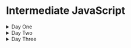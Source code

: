 # Intermediate JavaScript

<details>
  <summary>Day One</summary>

## JavaScript History

<details>
<summary>Beginnings</summary>

> Created by engineers at NetScape, a popular browser when the web was at its infancy, in order to make pages dynamic. 

> First approach was to embed either Java or Scheme in web sites.

> Decided to make their own language. Early versions were called LiveScript.

> The name "JavaScript' was likely a way to capitalize on the popularity of Java at the time.

> Early years were volatile, as the "browser wars" were happening.

> Eventually, the European Computer Manufacturers Association (ECMA) finalized a standard spec for web scripting languages - ECMAScript

> By 2009, ECMAScript5 was the clear winner
</details>

<details>
<summary>The rise of front-end frameworks</summary>

> In the 2010s, we started to view the browser as a first-class code execution environment.

> JavaScript frameworks to make this easier came on the scene
> - EmberJS
> - Backbone.js
> - AngularJS
> - ReactJS
> - Vue.js

- Moving from the browser to the server with Node.js
> In 2009, Node.js was release
> - Server-side runtime that permits execution of JavaScript outside of the browser's execution environment
</details>

<details>
  <summary>JS Up to 2015</summary>

> The language evolved slowly until 2015, even as it became VERY popular

> Developers asked for language features to make dev work easier and more in line with popular OOP/server-side languages
</details>

<details>
  <summary>JS After 2015</summary>

> The base spec, ECMAScript, had a _major_ upgrade in 2015
> ECMAScript brought important changes, but they used the underlying JavaScript functionality - so backwards compatibility was preserved to a great extent. Some important additions:
> - Classes
> - Execution context (```.this``` keyword)
> - Reusable code modules
> - Iterators
> - Simpler syntax to declare functions
> - Simpler syntax for async functions
> - Reflection
> - and lots more. Full spec is [here](https://262.ecma-international.org/6.0/)

- Every year since, a new spec has been released, with new features
</details>

## JavaScript/DOM fundamentals review

<details>
  <summary>Primitives</summary>

> Data that is _not_ an Object and has _no methods_. They are _immutable_.

> Full list:
> - string
> - number
> - bigint
> - boolean
> - undefined
> - symbol
> - null
</details>

<details>
  <summary>Objects</summary>

> Data that is a _collection of properties_.

> Using _object literal syntax_, you can initialize a limited set of properties.
>> Example:

```javascript
var student = {
    first_name: 'Jane',
    last_name: 'Doe'
}
```
> Properties can be added or removed after the Object has been initialized.
</details>

<details>
  <summary>Functions</summary>

> Functions are actually _objects_.

> They may or may not have _parameters_.

> They may or may not have a _return_ Object.

> There are two ways to create a function - as a _declaration_ and as an _expression_.
>> Declared functions are called directly

>> Function expressions can be passed to other functions as a parameter

> Example of a function _declaration_:
```javascript
function square(number) {
  return number * number;
}
```

> Example of an anonymous function _expression_
```javascript
var square = function(number) { return number * number }
```

> Example of a named function expression:
```javascript
var square = function sqr (number) { return number * number }
console.log(square(2)); // returns 4
```
</details>

## Tech Setup
<details>
  <summary>VS Code</summary>

> Download [VS Code](https://code.visualstudio.com/download) and install

> Open the provided folder called ```course_materials```

> NOTE: This gives you access to the course materials, including this Markdown file (```outline.md```). You can open it and preview the markdown by right-clicking on the tab and selecting ```Open Preview```

> NOTE: Set auto-save ON (```File/Auto Save```)
</details>

<details>
  <summary>Code Runner</summary>

> Add the ```Code Runner``` extension

> Test the extension by opening the ```foo.js``` file and running this code (use ```CTRL-ALT-N```)
>> Look for the console output in the bottom window in VS Code
</details>

<details>
  <summary>Live Server</summary>

> Add the ```Live Server``` extension

> Test the extension by opening the ```index.html``` file and running the page on Live Server (right-click the file and select ```Open With Live Server```)
>> Look for the page to open in your default browser
</details>

## LAB: Getting Familiar with Code Runner and Live Server

<details>
  <summary>"square" functions</summary>

> Using Code Runner, create and use all three variations of the "square" function from earlier:
> - Function declaration
> - Anonymous function expression
> - Named function expression

> NOTE: Place this code in the ```lab.square.js``` file
</details>

<details>
  <summary>"power" functions</summary>

> Using Code Runner, create and use a function that calculates powers. 
>> The function will take in two integers ("number" and "exponent"). It will return the power expression of the two integers.
>> For example, a call of ```power(10,3)``` will return 1000, as 10 the the third power is 1000

> Create three variations of this "power" function as earlier:
> - Function declaration
> - Anonymous function expression
> - Named function expression

> NOTE: Place this code in the ```lab.power.js``` file
</details>

<details>
  <summary>Putting script in a web page</summary>

> Reference your ```lab.power.js``` file in ```index.html```
>> Verify this works by viewing the Developer Tools console for expected output
</details>

<details>
  <summary>Extra credit</summary>

> Write a function to perform the following:
>> Given an array of integers, determine which integer occurs the most times in the array

> [HINT](https://www.geeksforgeeks.org/frequent-element-array/) (Don't look unless you really have to)
</details>

## Transitioning to modern JS

<details>
  <summary>let and const</summary>

> A new way to do variables: ```let``` and ```const``` keywords

> Mutability is the key here

> Variables made with the ```let``` keyword are mutable

> Those made with the ```const``` keyword are not
</details>

<details>
  <summary>use strict</summary>

> This lets you _opt in_ to a restricted variant of JS

- Eliminates some JavaScript silent errors by changing them to throw errors.
- Fixes mistakes that make it difficult for JavaScript engines to perform optimizations: strict mode code can sometimes be made to run faster than identical code that's not strict mode.
- Prohibits some syntax likely to be defined in future versions of ECMAScript.

> Example: prevents you from using undeclared variables

> Enforces better code
</details>

<details>
  <summary>Arrow functions</summary>

> A compact alternative to declare functions

> Example:

```javascript
// traditional approach:
myFunction = function(param) {
    console.log(param);
}

myFunction("foo");

// arrow function

myFunction = (param) => {
  console.log(param);
}

myFunction("foobar");
```

> How to convert from traditional to arrow function:
>> Remove the ```function``` keyword

>> Place an arrow (```=>```) after the parentheses

> This can be done with anonymous functions as well:

```javascript
// Traditional Anonymous Function
let foo =  function (a) {
    console.log(a + 100);
}

foo(5);

// Arrow function
let bar = (a) => {
    console.log(a + 100);
}

bar(10);
```
</details>

<details>
  <summary>Execution context (this)</summary>

> The keyword ```this``` is used to work with _context_ - that is, it refers to the object upon which a function is invoked

> That means the ```this``` keyword can only be used in a function, or globally

> Simple example of use in a function:

```javascript
const test = {
  prop: 42,
  func: function() {
    return this.prop;
  },
};

console.log(test.func());
// expected output: 42
```
> Here, the ```func``` function is invoked on the ```test``` object, so we can use the ```this``` keyword to refer to the ```test``` object

> Simple example of use at the global level:

```javascript
// this code needs to run in a browser
// recall that in a browser, the window object is the global object
console.log(this === window);

var a = 15;
console.log(this.a);
```

> The keywork ```this``` means different things depending on where it is used. Let's explore some of the more common uses:

> Example: Global property

```javascript
window.music = "classical";

console.log(this.music); //"classical" (global)
```

> Note that it's not good practice to execute at the global context; this just illustrates how ```this``` refers to the window (global) object

> Example: Add a function

```javascript
window.music = 'classical';

var foo = function (){
    var music = 'blues';

    return this.music;
};

console.log(this.music); //'classical' (global)

console.log(foo()); //'classical' (global)
```

> Here, you might expect ```this.music``` to output "blues". Why doesn't it?

> In the function ```foo```, ```music``` is a variable - and ```this``` refers only to _objects_, not variables. So here, ```this``` in ```return this.music``` refers to the _object_ to which the function ```foo``` belongs - the ```window``` object

> Example with nested function:

```javascript
window.music = 'classical';

var foo = function (){
    var music = 'blues';
    return this.music;
},
bar = {
    music : 'jazz',
    getMusic : function(){
        return this.music;
    }
};

console.log(this.music); //'classical' (global)

console.log(foo()); //'classical' (global)

console.log(bar.getMusic()); //'jazz' (property of object: bar)
```

> Why does ```bar.getMusic()``` output "jazz"?

> The reason for that is that when a function is a _method_ of an object, the ```this``` keyword refers to the object upon which that function is invoked.

> Here, ```this``` refers to the _object_ upon which the ```getMusic``` function is called - the ```bar``` object

>Example with a constructor
```javascript
window.music = 'classical';

var foo = function (){
            var music = 'blues';

            return this.music;
      },
      bar = {
            music : 'jazz',
            getMusic : function(){
                        return this.music;
            }
      },
      Baz = function(){
            this.music = 'rock';

            this.getMusic = function(){
                        return this.music;
            };
      },
      bif = new Baz();

console.log(this.music); //'classical' (global)

console.log(foo()); //'classical' (global)

console.log(bar.getMusic()); // 'jazz' (property of object: bar)

console.log(bif.getMusic()); // 'rock' (property of instance object: bif)
```

> Why does ```bif.getMusic()``` output "rock"?

> What would the output be if we simply called ```Baz()```?

</details>

<details>
  <summary>Scope</summary>

> Understanding the difference between _scope_ and _context_ is important
>> _scope_ relates to the visibility of variables

>> _context_ (```this```) relates to object to which a function belongs

> It can help to review how scope worked pre-ES6:

> SCOPING IN JAVASCRIPT IS _LEXICAL_ NOT _BLOCK_ - meaning, a variable declared outside a function MAY BE ACCESSED INSIDE THAT FUNCTION

> The word lexical refers to the fact that lexical scoping uses the location where a variable is declared within the source code to determine where that variable is available

> Let's see how that works with the pre-ES6 ```var``` kayword:

> Consider this code:

```javascript
    var greeter = "hey hi";
    var times = 4;

    if (times > 3) {
        var greeter = "say Hello instead"; 
    }
    
    console.log(greeter) // "say Hello instead"
```

> On line 5, we've changed the value of the variable ```greeter``` - but what if we weren't aware that the code already had a variable named ```greeter```?

> Here comes ```let```

> The big difference: ```let``` is _block scoped_ - meaning anything inside curly brackets is only accessible inside those brackets (the "block")

Example:
```javascript
   let greeting = "say Hi";
   let times = 4;

   if (times > 3) {
        let hello = "say Hello instead";
        console.log(hello);// "say Hello instead"
    }
   console.log(hello) // hello is not defined
```
</details>

<details>
  <summary>Closures</summary>

> Closures are _very_ important for maintaining data privacy in you code

> A closure is the combination of a function bundled together (enclosed) with references to its surrounding state (the lexical environment)

> In other words, a closure gives you access to an outer function’s scope from an inner function

> In JavaScript, closures are created every time a function is created, at function creation time

> How do you use a closure? _Define a function inside another function and expose it_

> How do you expose a function? _Return it or pass it to another function_

> Let's look at an example, starting with another example of lexical scoping:

```javascript
function init() {
  var name = 'FooBar'; // name is a local variable created by init
  function displayName() { // displayName() is the inner function, a closure
    console.log(name); // use variable declared in the parent function
  }
  displayName();
}
init();
```

> Now look at this example, with a closure:

```javascript:
function makeFunc() {
  var name = 'FooBar';
  function displayName() {
    alert(name);
  }
  return displayName;
}

var myFunc = makeFunc();
myFunc();
```

</details>

### LAB: Convert old JS to ES6 syntax

<details>
  <summary>Convert a simple Todo app</summary>

You have a pre-ES6 JS "Todo" app. Here is your code:

<details>
  <summary>HTML</summary>

```html
<div id="myDIV" class="header">
  <h2>My To Do List</h2>
  <input type="text" id="myInput" placeholder="Title...">
  <span onclick="newElement()" class="addBtn">Add</span>
</div>

<ul id="myUL">
  <li>Hit the gym</li>
  <li class="checked">Pay bills</li>
  <li>Meet George</li>
  <li>Buy eggs</li>
  <li>Read a book</li>
  <li>Organize office</li>
</ul>
```
</details>

<details>
  <summary>CSS</summary>

```css
/* Include the padding and border in an element's total width and height */
* {
  box-sizing: border-box;
}

/* Remove margins and padding from the list */
ul {
  margin: 0;
  padding: 0;
}

/* Style the list items */
ul li {
  cursor: pointer;
  position: relative;
  padding: 12px 8px 12px 40px;
  background: #eee;
  font-size: 18px;
  transition: 0.2s;

  /* make the list items unselectable */
  -webkit-user-select: none;
  -moz-user-select: none;
  -ms-user-select: none;
  user-select: none;
}

/* Set all odd list items to a different color (zebra-stripes) */
ul li:nth-child(odd) {
  background: #f9f9f9;
}

/* Darker background-color on hover */
ul li:hover {
  background: #ddd;
}

/* When clicked on, add a background color and strike out text */
ul li.checked {
  background: #888;
  color: #fff;
  text-decoration: line-through;
}

/* Add a "checked" mark when clicked on */
ul li.checked::before {
  content: '';
  position: absolute;
  border-color: #fff;
  border-style: solid;
  border-width: 0 2px 2px 0;
  top: 10px;
  left: 16px;
  transform: rotate(45deg);
  height: 15px;
  width: 7px;
}

/* Style the close button */
.close {
  position: absolute;
  right: 0;
  top: 0;
  padding: 12px 16px 12px 16px;
}

.close:hover {
  background-color: #f44336;
  color: white;
}

/* Style the header */
.header {
  background-color: #f44336;
  padding: 30px 40px;
  color: white;
  text-align: center;
}

/* Clear floats after the header */
.header:after {
  content: "";
  display: table;
  clear: both;
}

/* Style the input */
input {
  margin: 0;
  border: none;
  border-radius: 0;
  width: 75%;
  padding: 10px;
  float: left;
  font-size: 16px;
}

/* Style the "Add" button */
.addBtn {
  padding: 10px;
  width: 25%;
  background: #d9d9d9;
  color: #555;
  float: left;
  text-align: center;
  font-size: 16px;
  cursor: pointer;
  transition: 0.3s;
  border-radius: 0;
}

.addBtn:hover {
  background-color: #bbb;
}
```

</details>

<details>
  <summary>JavaScript</summary>

```javascript
// Create a "close" button and append it to each list item
var myNodelist = document.getElementsByTagName("LI");
var i;
for (i = 0; i < myNodelist.length; i++) {
  var span = document.createElement("SPAN");
  var txt = document.createTextNode("\u00D7");
  span.className = "close";
  span.appendChild(txt);
  myNodelist[i].appendChild(span);
}

// Click on a close button to hide the current list item
var close = document.getElementsByClassName("close");
var i;
for (i = 0; i < close.length; i++) {
  close[i].onclick = function() {
    var div = this.parentElement;
    div.style.display = "none";
  }
}

// Add a "checked" symbol when clicking on a list item
var list = document.querySelector('ul');
list.addEventListener('click', function(ev) {
  if (ev.target.tagName === 'LI') {
    ev.target.classList.toggle('checked');
  }
}, false);

// Create a new list item when clicking on the "Add" button
function newElement() {
  var li = document.createElement("li");
  var inputValue = document.getElementById("myInput").value;
  var t = document.createTextNode(inputValue);
  li.appendChild(t);
  if (inputValue === '') {
    alert("You must write something!");
  } else {
    document.getElementById("myUL").appendChild(li);
  }
  document.getElementById("myInput").value = "";

  var span = document.createElement("SPAN");
  var txt = document.createTextNode("\u00D7");
  span.className = "close";
  span.appendChild(txt);
  li.appendChild(span);

  for (i = 0; i < close.length; i++) {
    close[i].onclick = function() {
      var div = this.parentElement;
      div.style.display = "none";
    }
  }
}
```

</details>

> YOUR TASK: 
- Get the app working. You will need to flesh out the HTML and connect the CSS and JS files
- Rewrite the JS to use ES6 syntax. Pay attention to the use of the ```let``` and ```const``` keywords, as well as arrow functions

> Create your app in a new folder in your project. Call the folder ```todo```

</details>

### LAB
- Execution context (this)
- YOUR TASK: Write a simple program to demonstrate use of the ```this``` keyword to a new JS learner
  - Be sure to provide comments that a new learner can use to follow what's happening in the code

### LAB
- Closures
- YOUR TASK: Write a simple program to demonstrate use of the ```this``` keyword to a new JS learner
 - Be sure to provide comments that a new learner can use to follow what's happening in the code

## Functional programming

<details>
  <summary>Higher-order functions</summary>

> Remember that functions are just another type of data in JS

> You can assign a function as the value of a variable

Example:

```javascript
let plusFive = (number) => {
  return number + 5;  
};
// f is assigned the value of plusFive
let f = plusFive;
 
plusFive(3); // 8
// Since f has a function value, it can be invoked. 
f(9); // 14
```

> Functions are different from other data types because they can be _invoked_

> We can also pass a function to another function as an arguement. When we do that, we need special names for the functions involved:

>> The function we are passing in is called a "callback" function

>> The function receiving the callback function is called the "higher-order" function. This is because, in relation to the callback function, the receiving function is "higher" the context of the execution environment

>> Another way of thinking of this is that higher-order functions are functions that perform operations on _other functions_

Example:

```javascript
const isEven = (n) => {
  return n % 2 == 0;
}
 
let printMsg = (evenFunc, num) => {
  const isNumEven = evenFunc(num);
  console.log(`The number ${num} is an even number: ${isNumEven}.`)
}
 
// Pass in isEven as the callback function
printMsg(isEven, 4); 
// Prints: The number 4 is an even number: True.
```


</details>

## LAB: Writing higher-order functions

<details>
  <summary>Using forEach()</summary>

> You have this function:

```javascript
const numbers = [1, 2, 3, 4, 5];

function addOne(array) {
  for (let i = 0; i < array.length; i++) {
    console.log(array[i] + 1);
  }
}

addOne(numbers);
```

> Look up the higher-order function ```forEach()``` and refactor the ```addOne``` function to make use of it
</details>

<details>
  <summary>Using filter()</summary>

1. Create a function which taked in two parameters: an array of integers, and an empty array. Put all even numbers from the first array into the second array. Your code should do this using a loop.
2. Refactor the function to use the higher-order function ```filter()```

</details>

<details>
  <summary>Creating your own higher-order functions

> Say you have this function:

```javascript
function calculate(numbers) {
  let sum = 0;
  for (const number of numbers) {
    sum = sum + number;
  }
  return sum;
}
calculate([1, 2, 4]); // => 7
```

> Your task is to make the ```calculate()``` function a higher-order function that will take in three parameters. 

> The first, ```operation```, will be a callback function that performs the desired math operation (sum and multiply are needed). 

> The second parameter will be the initial value you start your operation with. 

> The third will be an array of numbers that the operation will work with.

Example signature of the new ```calculate()``` method:

```javascript
function calculate(operation, initialValue, numbers) {
  // implmentation
}
```
</details>


## The DOM and Browser APIs

<details>
  <summary>setTimeout() and setInterval()</summary>

> Browsers now implement a "Web API" that your code can call on for operations outside the single thread of your application

>One of the functions available throught the Web API is ```setTimeout()```; another is ```setInterval()```

> ```setTimeout()``` makes the code wait a specified amount of time before executing a passed-in callback function

Example:

```javascript
function task() {
    console.log('setTimeout Demo!')
}

setTimeout(task, 3000);
```

Another, more complex example:

HTML:
```html
<p>JavaScript setTimeout Demo</p>
<button onclick="showAlert();">Show</button>
<button onclick="cancelAlert();">Cancel</button>
```

JS:
```javascript
var timeoutID;

function showAlert() {
    timeoutID = setTimeout(alert, 3000, 'setTimeout Demo!');
}

function clearAlert() {
    clearTimeout(timeoutID);
}
```

> ```setInterval()``` function in the Web API will perform a callback function repeatedly at a specified interval

Example:

```javascript
setInterval(function(){ alert("Hello"); }, 3000);
```

</details>

<details>
  <summary>LocalStorage</summary>

> While the browser environment is not suited to provide persistent storage for your application, there are ways to store data temporarily

> For years, we used cookies for this purpose, but they are not very versatile, and are not suited for large amounts of data

> One of these additional options is "Local Storage". It is a collection of key/value string pairs. 

> JS allows us to access Local Storage with another built-in Web API: the Web Storage API

> Local Storage is available on a "per-origin" basis - that is, all pages from a single origin can access the stored data

> While the Web Storage API actually provides two ojects for our use, we will be exploring only one: the ```window.localStorage``` object, which stores data with no expiration date
>> The other, ```window.sessionStorage```, only allows data storage for the length of a session

Setting and retrieving data from Local Storage is pretty simple:

```javascript
// Store
localStorage.setItem("lastname", "Gross");

// Retrieve
document.getElementById("result").innerHTML = localStorage.getItem("lastname");
```

There is an alternate get/set syntax, arguably cleaner:

```javascript
// Store
localStorage.lastname = "Smith";
// Retrieve
document.getElementById("result").innerHTML = localStorage.lastname;
```

> Using the data in Local Storage
>> Remember, the values in Local Storage are stored as _strings_ - if they represent other data types, you'll need to convert them for use

Example:

```javascript
if (localStorage.clickcount) {
  localStorage.clickcount = Number(localStorage.clickcount) + 1;
} else {
  localStorage.clickcount = 1;
}
document.getElementById("result").innerHTML = "You have clicked the button " +
localStorage.clickcount + " time(s).";
```

</details>

<details>
  <summary>Web Workers</summary>

> JavaScript is executed in a single thread in the browser. What do you do if you want to run a background process?

> Browsers implement another Web API, the Web Workers API, for this purpose

> Using a built-in ```Worker``` object, which can be instantiated, you can run JS in the background of your app

Example of a background process:

```javascript
var i = 0;

function timedCount() {
  i = i + 1;
  postMessage(i);
  setTimeout("timedCount()",500);
}

timedCount();
```

Example of calling that process with a Web Worker:

```html
<!DOCTYPE html>
<html>
<body>

<p>Increment numbers: <output id="result"></output></p>
<button onclick="startWorker()">Start Worker</button> 
<button onclick="stopWorker()">Stop Worker</button>

<script>
var w;

function startWorker() {
  if(typeof(Worker) !== "undefined") {
    if(typeof(w) == "undefined") {
      w = new Worker("demo_workers.js"); // point to the JS file with your long-running code in it
    }
    w.onmessage = function(event) {
      document.getElementById("result").innerHTML = event.data;
    };
  } else {
    document.getElementById("result").innerHTML = "Sorry, your browser does not support Web Workers...";
  }
}

function stopWorker() { 
  w.terminate();
  w = undefined;
}
</script>

</body>
</html>
```

</details>

### LAB: Using Local Storage

<details>
  <summary>Using Local Storage</summary>

> Your task: Refactor the Todo app to store todo items in local storage
>> Your app will need to build an HTML unordered list using the key/value pairs stored in Local Storage
>> Try to use ES6 syntax where possible

</details>

## Forms in the browser

<details>
  <summary>FormData and forms, vs. AJAX</summary>

> With HTML forms and their input fields is very common

> JavaScript in the browser has a built-in object we can use to make this easier: the ```FormData``` object:

```javascript
let formData = new FormData([form]);
```

> If the ```form``` parameter is included, and it's a ```<form>``` element on your page, the key/value pairs from your form will be automatically added to the newly-instantiated ```FormData``` object (```formData``` here)

Example:

```javascript
<form id="formElem">
  <input type="text" name="name" value="John">
  <input type="text" name="surname" value="Smith">
  <input type="submit">
</form>

<script>
  formElem.onsubmit = async (e) => {
    e.preventDefault();

    let response = await fetch('/article/formdata/post/user', {
      method: 'POST',
      body: new FormData(formElem)
    });

    let result = await response.json();

    alert(result.message);
  };
</script>
```

Let's look at this with a working code example:

```html
<!doctype html>

<html lang="en">
<head>
  <meta charset="utf-8">
  
  <title>A Basic HTML5 Template</title>
  
</head>

<body>
  <h3>Blog Posts</h3>
  <form id="formElem">
    <input type="text" name="title" value="My trip to Kansas">
    <input type="text" name="body" value="That's a lot of corn, by golly!">
    <input type="text" name="userId" value="1">
    <input type="submit">
  </form>
  
  <script>
    formElem.onsubmit = async (e) => {
      e.preventDefault();
  
      let response = await fetch('https://jsonplaceholder.typicode.com/posts', {
        method: 'POST',
        body: new FormData(formElem)
      });
  
      let result = await response.json();
  
      alert(result.id);
    };
  </script>
  ```
  
</body>
</html>
```

</details>

## LAB: Form creation, validation and submission
<details>
  <summary>Create a form for creating a blog post

> Your task: create a web page that will let user create a blog post. Use the info at https://jsonplaceholder.typicode.com to determine form fields and how to submit the request. On a successful blog post creation, have an alert appear with a success message

</details>

</details>

<details>
  <summary>Day Two</summary>

## Asynchronous Programming

### LECTURE
- JS Runtime
- Promises
- Async/Await keywords
- AJAX calls with Axios library

<details>
  <summary>The JavaScript Runtime Environment</summary>

> The runtime environment is what makes JavaScript code work, and in a browser in consists of the JS engine, a lot of Web APIs, a callback queue and the event loop

> The JS engine translates source code into machine code that allows a computer to perform specific tasks at the hardware level

> Web APIs extend the JS language and push callback functions to the callback queue once actions are complete and data has been received

> The callback queue stores callback functions in order, ready to be executed

> The event loop is constantly monitoring the call stack and the callback queue; if the call stack is empty it will move the callback function at the front of the queue to the call stack, scheduling it for execution
</details>

<details>
  <summary>Diagram of Event Loop</summary>

<img src="images/event_loop.png" width="700">

</details>

<details>
  <summary>Promises</summary>

> JavaScript is single-threaded

> Async calls are needed for complex web apps in the browser

> ES6 introduced Promises, a clear syntax for async functions - "I, _function_, promise to return..."

> A Promise is an object that may produce a value in the future:
>> either a resolved value, or 
>> the reason it can't resolve (network error, etc.)

<details>
  <summary>Promises have one of three states:</summary>

>> Fulfilled (the _onFulfilled()_ function gets called)
>> Rejected (the _onRejected()_ function gets called)
>> Pending
</details>

Example: 

```javascript
const wait = time => new Promise((resolve) => setTimeout(resolve, time));

wait(3000).then(() => console.log('Hello!')); // 'Hello!'
```

 > Promises can be chained - this is like a try/catch block in other languages

Example (pseudocode):

```javascript
fetch(url)
  .then(doSomething1)
  .then(doSomething1)
  .catch(handleErrors)
;
```

Example with API call:

```javascript
const url = "https://jsonplaceholder.typicode.com/posts/1";
fetch(url)
  .then((response) => response.json())
  .then((json) => console.log(json))
  .catch((error) => console.log(error));
;
```
</details>

<details>
  <summary>async/await keywords</summary>

> Beginning with ES2017, async got cleaned up with some syntactic sugar: the ```await``` keyword

> This is just another way to use Promises - the actual JavaScript generated is using Promises

> async functions return a Promise

> Inside an async function, the ```await``` keyword makes JS pause there until a Response is obtained

Example:

```javascript
async function hello() { return await "Hello" };
console.log(hello());
```

Another example, calling an API

[TODO: handle error condition (try/catch); don't use .then syntax - assign response to a var]

```javascript
async function callAPI() {
  const url = "https://jsonplaceholder.typicode.com/posts/1";

  try {
      let result = await fetch(url);
      console.log(await result.json());
  } catch (e) {
      console.error(e);
  } finally {
      console.log('cleanup actions');
  }
}

callAPI();
```

</details>

<details>
  <summary>AJAX calls with Axios library</summary>

> Making HTTP calls is really common from a client-side app

> The native ```fetch``` API in JavaScript has some drawbacks - mainly, you can't easily configure it for your app

> The most popular alternative is the third-party library Axios - a Promise-based HTTP client

> Main features:
- Make XMLHttpRequests from the browser
- Make http requests from node.js
- Supports the Promise API
- Intercept request and response
- Transform request and response data
- Cancel requests
- Automatic transforms for JSON data
- Client side support for protecting against XSRF

> Including Axios from a CDN:

```html
<script src="https://unpkg.com/axios/dist/axios.min.js"></script>
```

> Yu can also download the axios files and include them locally in your project

Example HTTP call using axios:

```javascript
axios.get('https://jsonplaceholder.typicode.com/posts/1')
  .then(function (response) {
    // handle success
    console.log(response.data);
  })
  .catch(function (error) {
    // handle error
    console.log(error);
  })
  .then(function () {
    // always executed
  });
```
</details>

### LAB
Your task: Using the "fetch-api-demo' provided, adapt it
 as follows:
1. Convert the API calls to use Promises instead of pre-ES6 syntax
2. Convert to async/await
3. Use the axios library instead of the fetch API

## CommonJS Modules

<details>
  <summary>Organizing your code</summary>

> Modules are "clusters" of code. Ideally, they are _self-contained_, with _distinct functionality_

> If they are well-designed, you have a lot of versatility with the modules you use in your application. You can add, remove, or move modules without distrupting the system that is your application

> While there are several different ways to design and organize your code in this manner, one of the most widely-accepted is called "CommonJS Modules"
>> CommonJS  is a volunteer working group that designs and implements JavaScript APIs for declaring modules.

> A CommonJS module is basically a reusable chunk of JavaScript which _exports_ specific objects - this makes those objects available for _other_ modules to use in their code. That is done by _requiring_ the exported object in the second module.
>> From here forward, we will use the term "module" to refer to CommonJS modules

> VERY IMPORTANT NOTE: _With CommonJS, each JavaScript file stores modules in its own unique module context (just like wrapping it in a closure). In this scope, we use the module.exports object to expose modules, and require to import them._
>> This lets us protect the data internal to a module, exposing only what we want other parts of our program to have visibility to.

> Namespaces: Modules make use of "namespaces" - bounded scope areas, useful for controlling data integrity with code sections.

Example of a module:

```javascript
function myModule() {
  this.hello = function() {
    return 'hello from myModule()!';
  }

  this.goodbye = function() {
    return 'now leaving myModule()!';
  }
}

module.exports = myModule;
```

> Modules are used by other JS code in your application, almost as a function call. By "pointing" to a module, you can access whatever properties and behavior the module exposes.

Example of using the above ```myModule``` module - remember, this would be in _another JS file_:

```javascript
var myModule = require('myModule');

var myModuleInstance = new myModule();
myModuleInstance.hello(); // 'hello!'
myModuleInstance.goodbye(); // 'goodbye!'
```

</details>

## OOP in JS - old vs. new syntax

<details>
  <summary>Object Oriented Programming (Classical)</summary>

> There are two primry aspects of Object-Oriented Programming to look at here: 
>> Instantiation

>> Inheritance

> Let's explore "classical" instantiation in JS. We will make a _class_ with a _constructor_, and then show how to instantiate it

```javascript
// class definition with constructor
var Person = function(name) {
  this.name = name;
};
// instantiation
var erik = new Person("Erik");
var jenny = new Person("Jenny");

console.log(erik.name);
```

> Let's examine what we actually made here: Along with the Person class, JavaaScript also creates (behind the scenes) a _prototype_ for that class

> A prototype is the "parent" object behind any object in JavaScript. All JS objects inherit properties and methods from an associated prototype
>> Examples: ```Date``` ojbects inherit from ```Date.prototype```; ```Array``` objects inherit from ```Array.prototype```

> We shouldn't work with the prototypes for built-in objects, but we _will_ want to interact with the prototypes for the class objects we create. Why?
>> _YOU CANNOT ADD NEW PROPERTIES AND METHODS TO A CLASS CONSTRUCTOR_

> By using the ```prototype``` property of an object, you _can_ add new properties to a constructor

Example of adding a new property to a constructor:

```javascript
var Person = function(first, last, age, eyecolor) {
  this.firstName = first;
  this.lastName = last;
  this.age = age;
  this.eyeColor = eyecolor;
}

Person.prototype.nationality = "English";
```

Example of adding a new method to a constructor:

```javascript
var Person = function(first, last, age, eyecolor) {
  this.firstName = first;
  this.lastName = last;
  this.age = age;
  this.eyeColor = eyecolor;
}

Person.prototype.displayName = function() {
  return this.firstName + " " + this.lastName;
};
```

> Now let's look at "classical" inheritance in JavaScript

> Look again at our ```Person``` class

```javascript
var Person = function(first, last, age, eyecolor) {
  this.firstName = first;
  this.lastName = last;
  this.age = age;
  this.eyeColor = eyecolor;
}
```

> Say we want another class, ```Employee```, that will inherit from our ```Person``` class - but also have a new ```job_title``` property, and a new ```last_name_first()``` method:

> First, make a constructor for our ```Employee``` class:

```javascript
var Employee = function(first, last, age, eyecolor, job_title) {
  Person.call(this, first, last, age, eyecolor); // call() lets you call another function in the current context
  this.job_title = job_title;
}

Employee.prototype.last_name_first = function() {
  return this.lastName + ", " + this.firstName;
}
```

</details>


<details>
  <summary>Object Oriented Programming (Prototypal)</summary>

> This approach is relatively new (~2011)

> It relies on the fact that every object has an associated _prototype_ - and we can use that protype to perform instantiation and inheritance

Example of creating a class:

```javascript
var human = {
  // this is just a constructor for a class - but it has a prototype

  // properties:
  species: "human",
  saySpecies: function() {
    console.log(this.species);
  },
  sayName: function() {
    console.log(this.name);
  }
};

// inheritance
var artist = Object.create(human); // makes a new object that inherits props and methods from human class
```

> This syntax for creating classes makes it easy to add behavior to a child class:

```javascript
artist.describe = function() {
  console.log("Creates art in this medium:" + this.medium);
}
```

> You can now instantiate child objects and access the object's properties and the behavior of it _and_ its parent:

```javascript
var reeba = Object.create(musician);
reeba.name = "Reeba McEntire";
reeba.medium = "voice";

console.log(reeba.describe());
```
</details>

</details>

</details>

<details>
  <summary>Day Three</summary>

## Managing UI State

<details>
  <summary>Dangers of UI as a function of time</summary>

> The HTTP protocol is stateless - therefore, it isn't possible to guarantee that your web page UI) is in sync with the server (and the state of your data)

> Various approaches to handle this have been explored - worker processes to ping the server; sockets to provide two-way binding of web page elements/data to server-side proivders, etc.

> There will never be a method that guarantees concidence (identical state in real time) between a web UI and it's data source, due to network latency

</details>

<details>
  <summary>Principles of declarative UI</summary>

> Let's look at the difference between _imperative_ programming and _declarative_ programming, described simply:
>> In imperative programming, we tell the computer _how_ to do a thing, such that the state of our program gets where we want it

>> In declarative programming, we tell the computer _what state we desire_, without specifying how the computer is to get there

> Working with web UI in an imperative approach is a problem in web development.

> Example: You have a web page that will need a table to appear on the page if the user hovers over a specific pafge element. In an imperative approach, you would have to write code that specifically creates that exact table. If another, similar table is needed elsewhere, you will need to provide similar (but specific) instruction at that location.

> In a declarative approach, you would instead provide a description of _what a table would look like if there were one_, and when one is needed, the program creates it at that time. This description can then be used anywhere such a table is needed, and the program will take care of implementation details (web page element creation; data binding, etc.)

> This declarative approach is used in React and other UI tools.

</details>

## JavaScript Tooling

<details>
  <summary>Node, npm, and yarn</summary>

> Node provides two primary functions:
>> It has a runtime that provides an exection environment for JavaScript _outside of a browser_

>> It has a built-in, _highly performant_ web server (supports up to 4000 concurrent sessions)

> npm (Node Package Manager) helps manage the (often very complex) dependencies that JavaScript projects require.
>> It is similar to nuget in the .NET space

> yarn is another popular JS package manager

</details>
- Babel
- Webpack
- Linting
- TypeScript

### DEMO
- Node, npm, and yarn
- Babel
- Webpack
- Linting

### LAB
- Setting up node
- Using Babel and Webpack
NOTE: Simple React app
- Componenet in straight JS
- same in JSX
- same in TS
- demo transpilation into JS for the last two

- Linting

## Testing (with Jest)

### LECTURE
- Basics of Jest
-

## DEMO: Jest
- Setting up Jest
- Writing simple tests


## Debugging

### LECTURE and DEMO
- console.log Driven Development [just touch on this]
- Browser DevTools [same]
- Debugger in IDE

### LAB
- Using DevTools
- Debugging client-side JS in the IDE

## Intro to Web Security

### LECTURE
- Cross-Site Scripting (XSS)
- Content Security Policy
- Escaping user input

### DEMO
- An XSS attack

### LAB
- Proof a site against XSS

## Where do you go from here?

### Topics for self-study
- Back end JS programming - Node.js
- JS and REST APIs
- Deper dive into async programming in JS
- Working with the new JS frameworks - what will they abstract? How do I approach learning them?

## Wrapping up

### Review

### Q&A

</details>